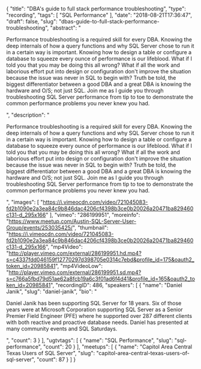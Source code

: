 {
  "title": "DBA's guide to full stack performance troubleshooting",
  "type": "recording",
  "tags": [
    "SQL Performance"
  ],
  "date": "2018-08-21T17:36:47",
  "draft": false,
  "slug": "dbas-guide-to-full-stack-performance-troubleshooting",
  "abstract": "<p>Performance troubleshooting is a required skill for every DBA. Knowing the deep internals of how a query functions and why SQL Server chose to run it in a certain way is important. Knowing how to design a table or configure a database to squeeze every ounce of performance is our lifeblood. What if I told you that you may be doing this all wrong? What if all the work and laborious effort put into design or configuration don't improve the situation because the issue was never in SQL to begin with? Truth be told, the biggest differentiator between a good DBA and a great DBA is knowing the hardware and O/S; not just SQL. Join me as I guide you through troubleshooting SQL Server performance from tip to toe to demonstrate the common performance problems you never knew you had.</p>",
  "description": "<p>Performance troubleshooting is a required skill for every DBA. Knowing the deep internals of how a query functions and why SQL Server chose to run it in a certain way is important. Knowing how to design a table or configure a database to squeeze every ounce of performance is our lifeblood. What if I told you that you may be doing this all wrong? What if all the work and laborious effort put into design or configuration don't improve the situation because the issue was never in SQL to begin with? Truth be told, the biggest differentiator between a good DBA and a great DBA is knowing the hardware and O/S; not just SQL. Join me as I guide you through troubleshooting SQL Server performance from tip to toe to demonstrate the common performance problems you never knew you had.</p>",
  "images": [
    "https://i.vimeocdn.com/video/721045083-fd2b1090e2a3ea84c9b846dac4206cf4398b3ce0b20026a20471ba829460c131-d_295x166"
  ],
  "vimeo": "286199951",
  "moreinfo": "https://www.meetup.com/Austin-SQL-Server-User-Group/events/253035425/",
  "thumbnail": "https://i.vimeocdn.com/video/721045083-fd2b1090e2a3ea84c9b846dac4206cf4398b3ce0b20026a20471ba829460c131-d_295x166",
  "mp4Video": "http://player.vimeo.com/external/286199951.hd.mp4?s=c4337fdd046159f12770297d398705e0314c7ebd&profile_id=175&oauth2_token_id=20985841",
  "mp4VideoLow": "http://player.vimeo.com/external/286199951.sd.mp4?s=c766a5fbd79d51ae62a8fcb19a6c3f01ad6f4d41&profile_id=165&oauth2_token_id=20985841",
  "recordingID": 486,
  "speakers": [
    {
      "name": "Daniel Janik",
      "slug": "daniel-janik",
      "bio": "<p>Daniel Janik has been supporting SQL Server for 18 years. Six of those years were at Microsoft Corporation supporting SQL Server as a Senior Premier Field Engineer (PFE) where he supported over 287 different clients with both reactive and proactive database needs. Daniel has presented at many community events and SQL Saturdays.</p>",
      "count": 3
    }
  ],
  "ugtvtags": [
    {
      "name": "SQL Performance",
      "slug": "sql-performance",
      "count": 20
    }
  ],
  "meetups": [
    {
      "name": "Capitol Area Central Texas Users of SQL Server",
      "slug": "capitol-area-central-texas-users-of-sql-server",
      "count": 87
    }
  ]
}